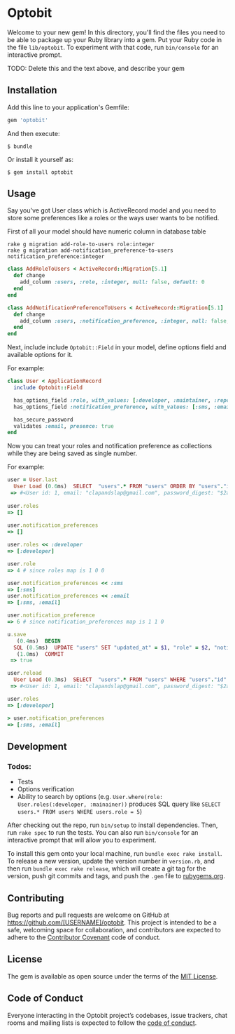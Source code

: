 # Optobit

Welcome to your new gem! In this directory, you'll find the files you need to be able to package up your Ruby library into a gem. Put your Ruby code in the file `lib/optobit`. To experiment with that code, run `bin/console` for an interactive prompt.

TODO: Delete this and the text above, and describe your gem

## Installation

Add this line to your application's Gemfile:

```ruby
gem 'optobit'
```

And then execute:

    $ bundle

Or install it yourself as:

    $ gem install optobit

## Usage

Say you've got User class which is ActiveRecord model and you need to store some preferences like a roles or the ways user wants to be notified.

First of all your model should have numeric column in database table

```
rake g migration add-role-to-users role:integer
rake g migration add-notification_preference-to-users notification_preference:integer
```

```ruby
class AddRoleToUsers < ActiveRecord::Migration[5.1]
  def change
    add_column :users, :role, :integer, null: false, default: 0
  end
end

class AddNotificationPreferenceToUsers < ActiveRecord::Migration[5.1]
  def change
    add_column :users, :notification_preference, :integer, null: false, default: 0
  end
end
```

Next, include include `Optobit::Field` in your model, define options field and available options for it.

For example:

```ruby
class User < ApplicationRecord
  include Optobit::Field

  has_options_field :role, with_values: [:developer, :maintainer, :reporter]
  has_options_field :notification_preference, with_values: [:sms, :email, :push]

  has_secure_password
  validates :email, presence: true
end
```

Now you can treat your roles and notification preference as collections while they are being saved as single number.

For example:

```ruby
user = User.last
  User Load (0.6ms)  SELECT  "users".* FROM "users" ORDER BY "users"."id" DESC LIMIT $1  [["LIMIT", 1]]
 => #<User id: 1, email: "clapandslap@gmail.com", password_digest: "$2a$10$IjojJEGWzpERqwlnmpkz3OnhfG0S5.g5UQuE1HC4EFq...", created_at: "2019-09-05 15:57:20", updated_at: "2019-09-06 10:56:30", role: 0, notification_preference: 0>
 
user.roles
=> []
 
user.notification_preferences
=> []

user.roles << :developer
=> [:developer]

user.role
=> 4 # since roles map is 1 0 0

user.notification_preferences << :sms
=> [:sms]
user.notification_preferences << :email
=> [:sms, :email]

user.notification_preference
=> 6 # since notification_preferences map is 1 1 0

u.save
   (0.4ms)  BEGIN
  SQL (0.5ms)  UPDATE "users" SET "updated_at" = $1, "role" = $2, "notification_preference" = $3 WHERE "users"."id" = $4  [["updated_at", "2019-09-06 11:39:20.112416"], ["role", 4], ["notification_preference", 6], ["id", 1]]
   (1.0ms)  COMMIT
 => true

user.reload
  User Load (0.3ms)  SELECT  "users".* FROM "users" WHERE "users"."id" = $1 LIMIT $2  [["id", 1], ["LIMIT", 1]]
 => #<User id: 1, email: "clapandslap@gmail.com", password_digest: "$2a$10$IjojJEGWzpERqwlnmpkz3OnhfG0S5.g5UQuE1HC4EFq...", created_at: "2019-09-05 15:57:20", updated_at: "2019-09-06 11:31:05", role: 4, notification_preference: 6>

user.roles
=> [:developer]

> user.notification_preferences
=> [:sms, :email]
```

## Development

### Todos:
* Tests
* Options verification
* Ability to search by options (e.g. `User.where(role: User.roles(:developer, :mainainer))` produces SQL query like `SELECT  users.* FROM users WHERE users.role = 5`)

After checking out the repo, run `bin/setup` to install dependencies. Then, run `rake spec` to run the tests. You can also run `bin/console` for an interactive prompt that will allow you to experiment.

To install this gem onto your local machine, run `bundle exec rake install`. To release a new version, update the version number in `version.rb`, and then run `bundle exec rake release`, which will create a git tag for the version, push git commits and tags, and push the `.gem` file to [rubygems.org](https://rubygems.org).

## Contributing

Bug reports and pull requests are welcome on GitHub at https://github.com/[USERNAME]/optobit. This project is intended to be a safe, welcoming space for collaboration, and contributors are expected to adhere to the [Contributor Covenant](http://contributor-covenant.org) code of conduct.

## License

The gem is available as open source under the terms of the [MIT License](https://opensource.org/licenses/MIT).

## Code of Conduct

Everyone interacting in the Optobit project’s codebases, issue trackers, chat rooms and mailing lists is expected to follow the [code of conduct](https://github.com/[USERNAME]/optobit/blob/master/CODE_OF_CONDUCT.md).
